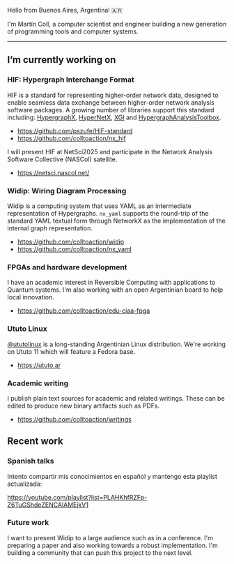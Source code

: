 Hello from Buenos Aires, Argentina! 🇦🇷

I'm Martín Coll, a computer scientist and engineer building a new generation of programming tools and computer systems.

---

## I’m currently working on

### HIF: Hypergraph Interchange Format
HIF is a standard for representing higher-order network data, designed to enable seamless data exchange between higher-order network analysis
software packages. A growing number of libraries support this standard including: [HypergraphX](https://github.com/HGX-Team/hypergraphx), [HyperNetX](https://github.com/pnnl/HyperNetX), [XGI](https://github.com/xgi-org/xgi) and [HypergraphAnalysisToolbox](https://github.com/Jpickard1/Hypergraph-Analysis-Toolbox).

* https://github.com/pszufe/HIF-standard
* https://github.com/colltoaction/nx_hif

I will present HIF at NetSci2025 and participate in the Network Analysis Software Collective (NASCol) satellite.

* https://netsci.nascol.net/

### Widip: Wiring Diagram Processing
Widip is a computing system that uses YAML as an intermediate representation of Hypergraphs. `nx_yaml` supports the round-trip of the standard YAML textual form through NetworkX as the implementation of the internal graph representation.

* https://github.com/colltoaction/widip
* https://github.com/colltoaction/nx_yaml

### FPGAs and hardware development
I have an academic interest in Reversible Computing with applications to Quantum systems. I'm also working with an open Argentinian board to help local innovation.

* https://github.com/colltoaction/edu-ciaa-fpga

### Ututo Linux
[@ututolinux](https://github.com/ututolinux) is a long-standing Argentinian Linux distribution. We're working on Ututo 11 which will feature a Fedora base.

* https://ututo.ar

### Academic writing
I publish plain text sources for academic and related writings. These can be edited to produce new binary artifacts such as PDFs.

* https://github.com/colltoaction/writings

## Recent work
### Spanish talks
Intento compartir mis conocimientos en español y mantengo esta playlist actualizada:

https://youtube.com/playlist?list=PLAHKhfRZFp-Z6TuGShdeZENCAlAMEjkV1

### Future work
I want to present Widip to a large audience such as in a conference. I'm preparing a paper and also working towards a robust implementation. I'm building a community that can push this project to the next level.

<!--
**colltoaction/colltoaction** is a ✨ _special_ ✨ repository because its `README.md` (this file) appears on your GitHub profile.

Here are some ideas to get you started:
..
- 🌱 I’m currently learning ...
- 👯 I’m looking to collaborate on ...
- 🤔 I’m looking for help with ...
- 💬 Ask me about ...
- 📫 How to reach me: ...
- 😄 Pronouns: ...
- ⚡ Fun fact: ...
-->
